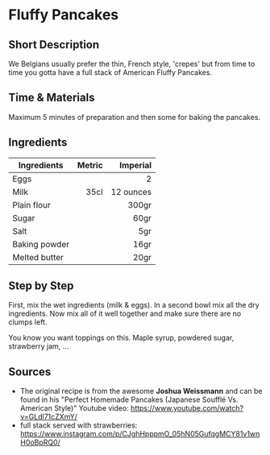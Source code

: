 # Fluffy Pancakes
## Short Description
We Belgians usually prefer the thin, French style, 'crepes' but from time to time you gotta have a full stack of American Fluffy Pancakes.

## Time & Materials
Maximum 5 minutes of preparation and then some for baking the pancakes.

## Ingredients
| Ingredients | Metric | Imperial |
|----------|-------------:|------:|
| Eggs | | 2 |
| Milk | 35cl | 12 ounces |
| Plain flour | | 300gr |
| Sugar | | 60gr |
| Salt | | 5gr |
| Baking powder | | 16gr |
| Melted butter | | 20gr |

## Step by Step
First, mix the wet ingredients (milk & eggs). In a second bowl mix all the dry ingredients. Now mix all of it well together and make sure there are no clumps left.

You know you want toppings on this. Maple syrup, powdered sugar, strawberry jam, ... 

## Sources
* The original recipe is from the awesome **Joshua Weissmann** and can be found in his "Perfect Homemade Pancakes (Japanese Soufflé Vs. American Style)" Youtube video: https://www.youtube.com/watch?v=GLdl71cZXmY/ 
* full stack served with strawberries: https://www.instagram.com/p/CJghHpppmO_05hN05GufqgMCY81v1wnH0oBpRQ0/
